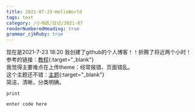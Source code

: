 ```yaml
---
title: 2021-07-23-HelloWorld
tags: text
category: /小书匠/日记/2021-07
renderNumberedHeading: true
grammar_cjkRuby: true
---
```

现在是2021-7-23 18:20 我创建了github的个人博客！！折腾了将近两个小时！  
参考的链接：[教程](https://www.cnblogs.com/wxyww/p/xiaoshujiang.html){:target="_blank"}     
我觉得主要难点在上传theme：经常报错、页面错乱。  
这个主题还不错：[主题](http://jekyllthemes.org/themes/elementary/){:target="_blank"}    
简洁，清晰，分类明确。

``` 
print
```

``` javascript
enter code here
```